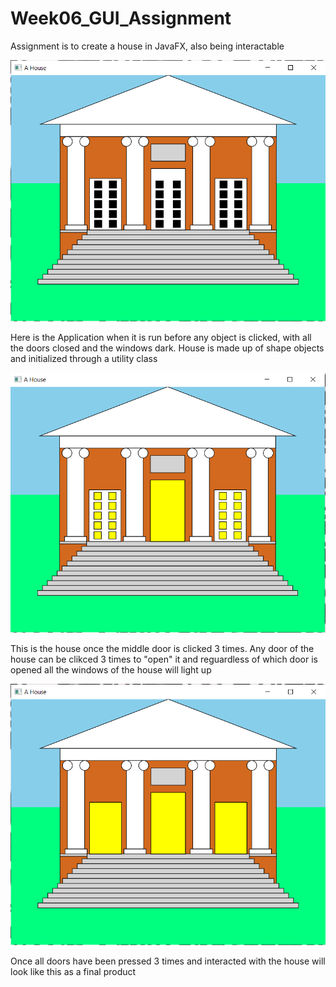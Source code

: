 # Week06_GUI_Assignment
Assignment is to create a house in JavaFX, also being interactable

![House Closed](HouseClosed.PNG)

Here is the Application when it is run before any object is clicked, with all the doors closed and the windows dark. House is made up of shape objects and initialized through a utility class

![House Opened](HouseOpened.PNG)

This is the house once the middle door is clicked 3 times. Any door of the house can be clikced 3 times to "open" it and reguardless of which door is opened all the windows of the house will light up

![House All Opened](HouseAllOpened.PNG)

Once all doors have been pressed 3 times and interacted with the house will look like this as a final product

